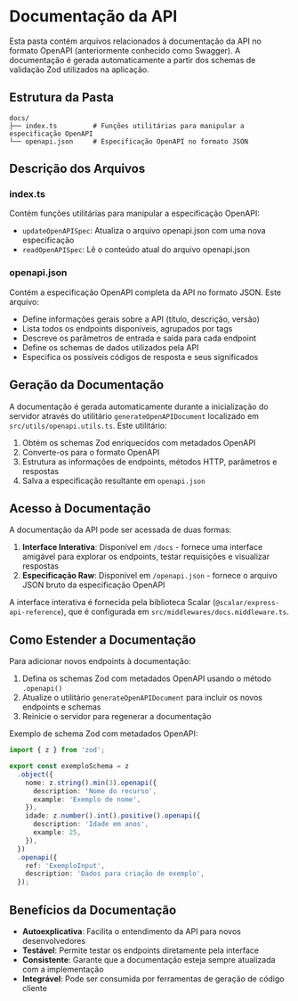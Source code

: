 # Documentação da API

Esta pasta contém arquivos relacionados à documentação da API no formato OpenAPI (anteriormente conhecido como Swagger). A documentação é gerada automaticamente a partir dos schemas de validação Zod utilizados na aplicação.

## Estrutura da Pasta

```
docs/
├── index.ts         # Funções utilitárias para manipular a especificação OpenAPI
└── openapi.json     # Especificação OpenAPI no formato JSON
```

## Descrição dos Arquivos

### index.ts

Contém funções utilitárias para manipular a especificação OpenAPI:

- `updateOpenAPISpec`: Atualiza o arquivo openapi.json com uma nova especificação
- `readOpenAPISpec`: Lê o conteúdo atual do arquivo openapi.json

### openapi.json

Contém a especificação OpenAPI completa da API no formato JSON. Este arquivo:

- Define informações gerais sobre a API (título, descrição, versão)
- Lista todos os endpoints disponíveis, agrupados por tags
- Descreve os parâmetros de entrada e saída para cada endpoint
- Define os schemas de dados utilizados pela API
- Especifica os possíveis códigos de resposta e seus significados

## Geração da Documentação

A documentação é gerada automaticamente durante a inicialização do servidor através do utilitário `generateOpenAPIDocument` localizado em `src/utils/openapi.utils.ts`. Este utilitário:

1. Obtém os schemas Zod enriquecidos com metadados OpenAPI
2. Converte-os para o formato OpenAPI
3. Estrutura as informações de endpoints, métodos HTTP, parâmetros e respostas
4. Salva a especificação resultante em `openapi.json`

## Acesso à Documentação

A documentação da API pode ser acessada de duas formas:

1. **Interface Interativa**: Disponível em `/docs` - fornece uma interface amigável para explorar os endpoints, testar requisições e visualizar respostas
2. **Especificação Raw**: Disponível em `/openapi.json` - fornece o arquivo JSON bruto da especificação OpenAPI

A interface interativa é fornecida pela biblioteca Scalar (`@scalar/express-api-reference`), que é configurada em `src/middlewares/docs.middleware.ts`.

## Como Estender a Documentação

Para adicionar novos endpoints à documentação:

1. Defina os schemas Zod com metadados OpenAPI usando o método `.openapi()`
2. Atualize o utilitário `generateOpenAPIDocument` para incluir os novos endpoints e schemas
3. Reinicie o servidor para regenerar a documentação

Exemplo de schema Zod com metadados OpenAPI:

```typescript
import { z } from 'zod';

export const exemploSchema = z
  .object({
    nome: z.string().min(3).openapi({
      description: 'Nome do recurso',
      example: 'Exemplo de nome',
    }),
    idade: z.number().int().positive().openapi({
      description: 'Idade em anos',
      example: 25,
    }),
  })
  .openapi({
    ref: 'ExemploInput',
    description: 'Dados para criação de exemplo',
  });
```

## Benefícios da Documentação

- **Autoexplicativa**: Facilita o entendimento da API para novos desenvolvedores
- **Testável**: Permite testar os endpoints diretamente pela interface
- **Consistente**: Garante que a documentação esteja sempre atualizada com a implementação
- **Integrável**: Pode ser consumida por ferramentas de geração de código cliente
